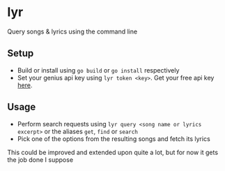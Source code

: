 # lyr
Query songs &amp; lyrics using the command line

## Setup
- Build or install using `go build` or `go install` respectively
- Set your genius api key using `lyr token <key>`. Get your free api key [here](https://docs.genius.com/).

## Usage
- Perform search requests using `lyr query <song name or lyrics excerpt>` or the aliases `get`, `find` or `search` 
- Pick one of the options from the resulting songs and fetch its lyrics

This could be improved and extended upon quite a lot, but for now it gets the job done I suppose
